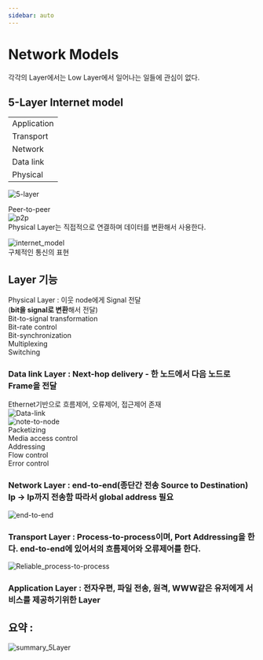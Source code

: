```yaml
---
sidebar: auto
---
```

# Network Models  

각각의 Layer에서는 Low Layer에서 일어나는 일들에 관심이 없다.  

## 5-Layer Internet model  

|          |
|-----------|
| Application |
| Transport |
| Network |
| Data link |
| Physical |  
![5-layer](/TIL/images/Data_Communication/5-layer.JPG)  

Peer-to-peer  
![p2p](/TIL/images/Data_Communication/p2p.JPG)  
Physical Layer는 직접적으로 연결하며 데이터를 변환해서 사용한다.  

![internet_model](/TIL/images/Data_Communication/internet_model.JPG)  
구체적인 통신의 표현  

## Layer 기능  

Physical Layer : 이웃  node에게 Signal 전달  
(**bit을 signal로 변환**해서 전달)  
Bit-to-signal transformation  
Bit-rate control  
Bit-synchronization  
Multiplexing  
Switching  

### Data link Layer : **Next-hop delivery** - **한 노드에서 다음 노드로 Frame을 전달**  
Ethernet기반으로 흐름제어, 오류제어, 접근제어 존재  
![Data-link](/TIL/images/Data_Communication/Data-link.JPG)  
![note-to-node](/TIL/images/Data_Communication/note-to-node.JPG)  
Packetizing  
Media access control  
Addressing  
Flow control  
Error control  


### Network Layer : **end-to-end**(종단간 전송 Source to Destination) Ip -> Ip까지 전송함 따라서 global address 필요  
![end-to-end](/TIL/images/Data_Communication/end-to-end.JPG)  

### Transport Layer : **Process-to-process**이며, Port Addressing을 한다.  end-to-end에 있어서의 흐름제어와 오류제어를 한다.  
![Reliable_process-to-process](/TIL/images/Data_Communication/Reliable_process-to-process.JPG)  

### Application Layer : 전자우편, 파일 전송, 원격, WWW같은 유저에게 서비스를 제공하기위한 Layer  

## 요약 :  
![summary_5Layer](/TIL/images/Data_Communication/summary_5Layer.JPG)  